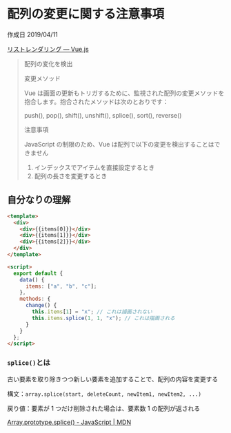# 配列の変更に関する注意事項

作成日 2019/04/11

[リストレンダリング — Vue\.js](https://jp.vuejs.org/v2/guide/list.html)

> 配列の変化を検出
>
> 変更メソッド
>
> Vue は画面の更新もトリガするために、監視された配列の変更メソッドを抱合します。抱合されたメソッドは次のとおりです：
>
> push(), pop(), shift(), unshift(), splice(), sort(), reverse()
>
> 注意事項
>
> JavaScript の制限のため、Vue は配列で以下の変更を検出することはできません
>
> 1. インデックスでアイテムを直接設定するとき
> 1. 配列の長さを変更するとき

## 自分なりの理解

```html
<template>
  <div>
    <div>{{items[0]}}</div>
    <div>{{items[1]}}</div>
    <div>{{items[2]}}</div>
  </div>
</template>

<script>
  export default {
    data() {
      items: ["a", "b", "c"];
    },
    methods: {
      change() {
        this.items[1] = "x"; // これは描画されない
        this.items.splice(1, 1, "x"); // これは描画される
      }
    }
  };
</script>
```

### `splice()`とは

古い要素を取り除きつつ新しい要素を追加することで、配列の内容を変更する

構文：`array.splice(start, deleteCount, newItem1, newItem2, ...)`

戻り値：要素が 1 つだけ削除された場合は、要素数 1 の配列が返される

[Array\.prototype\.splice\(\) \- JavaScript \| MDN](https://developer.mozilla.org/ja/docs/Web/JavaScript/Reference/Global_Objects/Array/splice)
